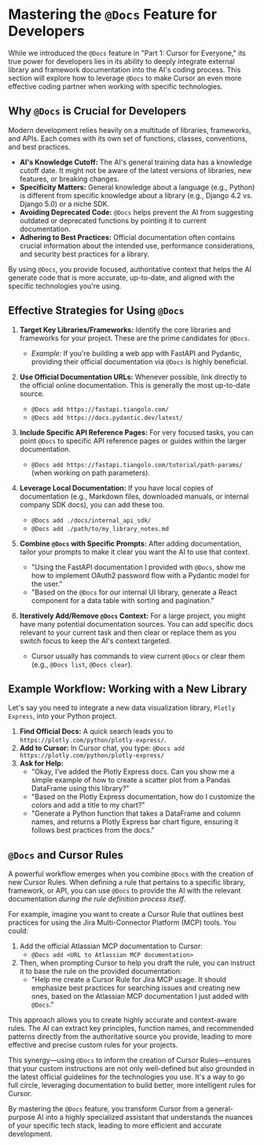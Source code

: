 # Mastering the `@Docs` Feature for Developers

While we introduced the `@Docs` feature in "Part 1: Cursor for Everyone," its true power for developers lies in its ability to deeply integrate external library and framework documentation into the AI's coding process. This section will explore how to leverage `@Docs` to make Cursor an even more effective coding partner when working with specific technologies.

## Why `@Docs` is Crucial for Developers

Modern development relies heavily on a multitude of libraries, frameworks, and APIs. Each comes with its own set of functions, classes, conventions, and best practices.

-   **AI's Knowledge Cutoff:** The AI's general training data has a knowledge cutoff date. It might not be aware of the latest versions of libraries, new features, or breaking changes.
-   **Specificity Matters:** General knowledge about a language (e.g., Python) is different from specific knowledge about a library (e.g., Django 4.2 vs. Django 5.0) or a niche SDK.
-   **Avoiding Deprecated Code:** `@Docs` helps prevent the AI from suggesting outdated or deprecated functions by pointing it to current documentation.
-   **Adhering to Best Practices:** Official documentation often contains crucial information about the intended use, performance considerations, and security best practices for a library.

By using `@Docs`, you provide focused, authoritative context that helps the AI generate code that is more accurate, up-to-date, and aligned with the specific technologies you're using.

## Effective Strategies for Using `@Docs`

1.  **Target Key Libraries/Frameworks:** Identify the core libraries and frameworks for your project. These are the prime candidates for `@Docs`.
    *   *Example:* If you're building a web app with FastAPI and Pydantic, providing their official documentation via `@Docs` is highly beneficial.

2.  **Use Official Documentation URLs:** Whenever possible, link directly to the official online documentation. This is generally the most up-to-date source.
    *   `@Docs add https://fastapi.tiangolo.com/`
    *   `@Docs add https://docs.pydantic.dev/latest/`

3.  **Include Specific API Reference Pages:** For very focused tasks, you can point `@Docs` to specific API reference pages or guides within the larger documentation.
    *   `@Docs add https://fastapi.tiangolo.com/tutorial/path-params/` (when working on path parameters).

4.  **Leverage Local Documentation:** If you have local copies of documentation (e.g., Markdown files, downloaded manuals, or internal company SDK docs), you can add these too.
    *   `@Docs add ./docs/internal_api_sdk/`
    *   `@Docs add ./path/to/my_library_notes.md`

5.  **Combine `@Docs` with Specific Prompts:** After adding documentation, tailor your prompts to make it clear you want the AI to use that context.
    *   "Using the FastAPI documentation I provided with `@Docs`, show me how to implement OAuth2 password flow with a Pydantic model for the user."
    *   "Based on the `@Docs` for our internal UI library, generate a React component for a data table with sorting and pagination."

6.  **Iteratively Add/Remove `@Docs` Context:** For a large project, you might have many potential documentation sources. You can add specific docs relevant to your current task and then clear or replace them as you switch focus to keep the AI's context targeted.
    *   Cursor usually has commands to view current `@Docs` or clear them (e.g., `@Docs list`, `@Docs clear`).

## Example Workflow: Working with a New Library

Let's say you need to integrate a new data visualization library, `Plotly Express`, into your Python project.

1.  **Find Official Docs:** A quick search leads you to `https://plotly.com/python/plotly-express/`.
2.  **Add to Cursor:** In Cursor chat, you type: `@Docs add https://plotly.com/python/plotly-express/`
3.  **Ask for Help:**
    *   "Okay, I've added the Plotly Express docs. Can you show me a simple example of how to create a scatter plot from a Pandas DataFrame using this library?"
    *   "Based on the Plotly Express documentation, how do I customize the colors and add a title to my chart?"
    *   "Generate a Python function that takes a DataFrame and column names, and returns a Plotly Express bar chart figure, ensuring it follows best practices from the docs."

## `@Docs` and Cursor Rules

A powerful workflow emerges when you combine `@Docs` with the creation of new Cursor Rules. When defining a rule that pertains to a specific library, framework, or API, you can use `@Docs` to provide the AI with the relevant documentation *during the rule definition process itself*.

For example, imagine you want to create a Cursor Rule that outlines best practices for using the Jira Multi-Connector Platform (MCP) tools. You could:

1.  Add the official Atlassian MCP documentation to Cursor:
    *   `@Docs add <URL to Atlassian MCP documentation>`
2.  Then, when prompting Cursor to help you draft the rule, you can instruct it to base the rule on the provided documentation:
    *   "Help me create a Cursor Rule for Jira MCP usage. It should emphasize best practices for searching issues and creating new ones, based on the Atlassian MCP documentation I just added with `@Docs`."

This approach allows you to create highly accurate and context-aware rules. The AI can extract key principles, function names, and recommended patterns directly from the authoritative source you provide, leading to more effective and precise custom rules for your projects.

This synergy—using `@Docs` to inform the creation of Cursor Rules—ensures that your custom instructions are not only well-defined but also grounded in the latest official guidelines for the technologies you use. It's a way to go full circle, leveraging documentation to build better, more intelligent rules for Cursor.

By mastering the `@Docs` feature, you transform Cursor from a general-purpose AI into a highly specialized assistant that understands the nuances of your specific tech stack, leading to more efficient and accurate development. 